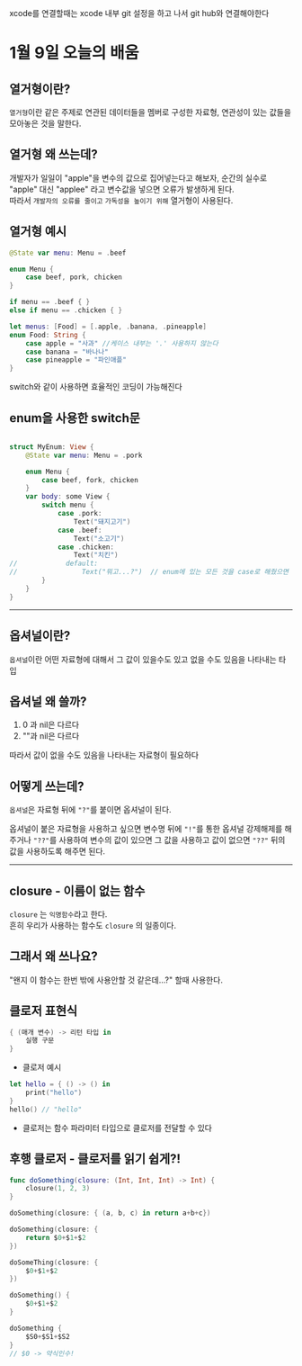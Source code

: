 xcode를 연결할때는
xcode 내부 git 설정을 하고 나서
git hub와 연결해야한다


# 1월 9일 오늘의 배움
## 열거형이란?

`열거형`이란 같은 주제로 연관된 데이터들을 멤버로 구성한 자료형, 연관성이 있는 값들을 모아놓은 것을 말한다. 

## 열거형 왜 쓰는데?
개발자가 일일이 "apple"을 변수의 값으로 집어넣는다고 해보자, 순간의 실수로 "apple" 대신 "applee" 라고 변수값을 넣으면 오류가 발생하게 된다.  
따라서 `개발자의 오류를 줄이고` `가독성을 높이기 위해` 열거형이 사용된다.

## 열거형 예시

```swift
@State var menu: Menu = .beef

enum Menu {
	case beef, pork, chicken
}

if menu == .beef { }
else if menu == .chicken { }
```
```swift
let menus: [Food] = [.apple, .banana, .pineapple]
enum Food: String {
	case apple = "사과" //케이스 내부는 '.' 사용하지 않는다
	case banana = "바나나"
	case pineapple = "파인애플"
}
```
switch와 같이 사용하면 효율적인 코딩이 가능해진다
## enum을 사용한 switch문
```swift

struct MyEnum: View {
    @State var menu: Menu = .pork

    enum Menu {
        case beef, fork, chicken
    }
    var body: some View {
        switch menu {
            case .pork:
                Text("돼지고기")
            case .beef:
                Text("소고기")
            case .chicken:
                Text("치킨")
//            default:
//                Text("뭐고...?")  // enum에 있는 모든 것을 case로 해줬으면 default를 생략해주어도 된다!
        }
    }
}
```

---
## 옵셔널이란?
`옵셔널`이란 어떤 자료형에 대해서 그 값이 있을수도 있고 없을 수도 있음을 나타내는 타입

## 옵셔널 왜 쓸까?
1. 0 과 nil은 다르다
2. ""과 nil은 다르다  

따라서 값이 없을 수도 있음을 나타내는 자료형이 필요하다

## 어떻게 쓰는데?
`옵셔널`은 자료형 뒤에 `"?"`를 붙이면 옵셔널이 된다.

옵셔널이 붙은 자료형을 사용하고 싶으면 변수명 뒤에 `"!"`를 통한 옵셔널 강제해제를 해주거나 `"??"`를 사용하여 변수의 값이 있으면 그 값을 사용하고 값이 없으면 `"??"` 뒤의 값을 사용하도록 해주면 된다.

---
## closure - 이름이 없는 함수
`closure` 는 `익명함수`라고 한다.  
흔히 우리가 사용하는 함수도 `closure` 의 일종이다.
## 그래서 왜 쓰나요?
"왠지 이 함수는 한번 밖에 사용안할 것 같은데...?" 할때 사용한다.

## 클로저 표현식
```swift
{ (매개 변수) -> 리턴 타입 in
	실행 구문
}
```
- 클로저 예시
```swift
let hello = { () -> () in
	print("hello")
}
hello() // "hello"
```
- 클로저는 함수 파라미터 타입으로 클로저를 전달할 수 있다

## 후행 클로저 - 클로저를 읽기 쉽게?!
```swift
func doSomething(closure: (Int, Int, Int) -> Int) {
    closure(1, 2, 3)
}

doSomething(closure: { (a, b, c) in return a+b+c})

doSomething(closure: {
    return $0+$1+$2
})

doSomeThing(closure: {
    $0+$1+$2
})

doSomething() {
    $0+$1+$2
}

doSomething {
    $S0+$S1+$S2
}
// $0 -> 약식인수!
```
